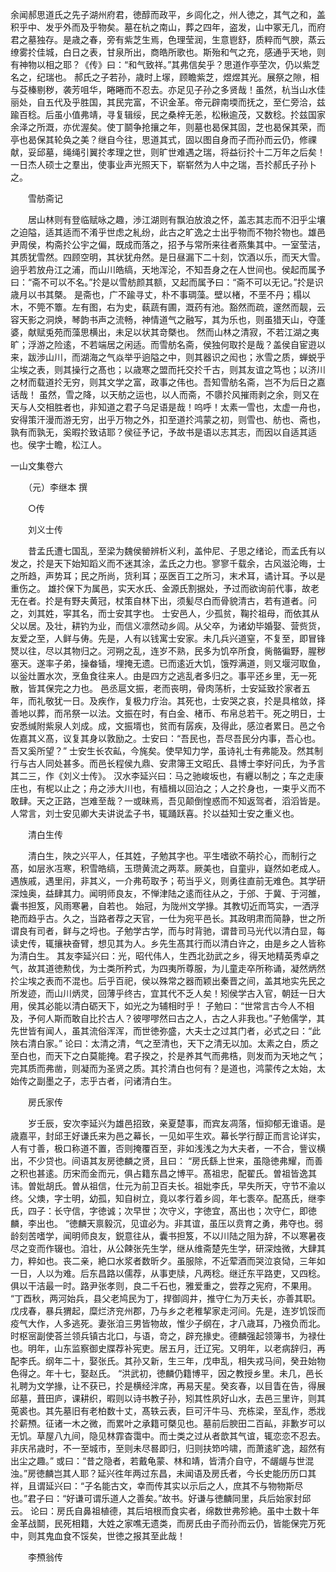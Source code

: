 <!-- { "loadSidebar": true } -->
余闻郝思道氏之先子湖州府君，徳醇而政平，乡闾化之，州人徳之，其气之和，盖积乎中、发乎外而及乎物矣。墓在杭之南山，葬之四年，盗发，山中冢无几，而府君之墓独存。是歳之春，旁有紫芝生焉，色理莹润，生意鬯舒，质粹而气腴，蒸云缭雾扵佳城，白日之表，甘泉所出，商皓所歌也。斯殆和气之充，感通乎天地，则有神物以相之耶？《传》曰：“和气致祥。”其弗信矣乎？思道作亭茔次，仍以紫芝名之，纪瑞也。
郝氏之子若孙，歳时上塜，顾瞻紫芝，煜煜其光。展祭之隙，相与芟榛剔秽，袭芳咀华，睠睠而不忍去。亦足见子孙之多贤哉！虽然，杭当山水佳丽处，自五代及乎胜国，其民完富，不识金革。帝元辟南堧而抚之，至仁旁洽，兹踰百稔。后虽小值弗靖，寻复辑绥，民之桑梓无恙，松楸逾茂，又数稔。扵兹国家余泽之所溉，亦优渥矣。使丁鬬争抢攘之年，则墓也曷保其固，芝也曷保其荣，而亭也曷保其轮奂之美？继自今往，思道其式，固以图自身而子而孙而云仍，修祼献，妥邱墓，绳绳引翼扵孝理之世，则旷世难遇之瑞，将益衍扵十二万年之后矣！一日杰人硕士之羣出，使事业声光照天下，崭崭然为人中之瑞，吾扵郝氏子孙卜之。

　　雪舫斋记

　　居山林则有登临赋咏之趣，渉江湖则有飘泊放浪之怀，盖志其志而不汨乎尘壤之迫隘，适其适而不淆乎世虑之糺纷，此古之旷逸之士出乎物而不物扵物也。雄邑尹周侯，构斋扵公宇之偏，既成而落之，招予与常所来往者燕集其中。一室莹洁，其质犹雪然。四顾空明，其状犹舟然。是日昼漏下二十刻，饮酒以乐，而天大雪。逈乎若放舟江之浦，而山川皓缟，天地浑沦，不知吾身之在人世间也。侯起而属予曰：“斋不可以不名。”扵是以雪舫颜其额，又起而属予曰：“斋不可以无记。”扵是识歳月以书其槩。
是斋也，广不踰寻丈，朴不事琱藻。壁以楮，不垩不丹；榻以木，不筦不簟。左有图，右为史，蓻蔬有圃，溉药有池。豁然而疏，邃然而靓，云容天影之洞焕，琴韵书声之流畅，神情道气之融写，其为乐也，则虽猎天山，夺蓬婆，献赋兎苑而藻思横出，未足以状其竒槩也。
然而山林之清寂，不若江湖之夷旷；浮游之险逺，不若端居之闲适。而雪舫名斋，侯独何取扵是哉？盖侯自宦逰以来，跋渉山川，而湖海之气焱举乎逈隘之中，则其器识之闳也；氷雪之质，蝉蜕乎尘埃之表，则其操行之髙也；以歳寒之盟而托交扵千古，则其友谊之笃也；以济川之材而载道扵无穷，则其文学之富，政事之伟也。吾知雪舫名斋，岂不为后日之嘉话哉！
虽然，雪之降，以天舫之运也，以人而斋，不隳扵风摧雨剥之余，则又在天与人交相胜者也，非知道之君子乌足语是哉！呜呼！太素一雪也，太虚一舟也，安得策汗漫而游无穷，出乎万物之外，扣至道扵鸿蒙之初，则雪也、舫也、斋也，孰有而孰无，奚暇扵致诘耶？侯征予记，予故书是语以志其志，而因以自适其适也。侯字士瞻，松江人。


一山文集卷六

　　（元）李继本 撰

　　○传

　　刘义士传

　　昔孟氏遭七国乱，至梁为魏侯罃辨析义利，盖仲尼、子思之绪论，而孟氏有以发之，扵是天下始知蹈义而不迷其涂，孟氏之力也。寥寥千载余，古风滋沦晦，士之所趋，声势耳；民之所尚，货利耳；巫医百工之所习，末术耳，谲计耳。予以是重伤之。
雄扵保下为属邑，实天水氏、金源氏割据处，予过而欲询前代事，故老无在者。扵是有野夫黄冠，杖策自林下出，须髪尽白而骨貌清古，若有道者。问之，刘其姓，寜其名，而士安其字也。
士安邑人，少孤贫，鞠扵祖母，而依其从父以居。及壮，耕钓为业，而信义凛然动乡闾。从父卒，为诸幼毕婚娶、营赀货，友爱之至，人鲜与俦。先是，人有以钱寓士安家。未几兵兴道窒，不复至，即冒锋燹以往，尽以其物归之。河朔之乱，连岁不熟，民多为饥卒所食，胔骼徧野，腥秽塞天。遂率子弟，操畚锸，埋掩无遗。已而逺近大饥，饿殍满道，则又堰河取鱼，以釡灶置水次，烹鱼食往来人。由是四方之逃乱者多归之。事平还乡里，无一死散，皆其保完之力也。
邑丞扈文振，老而丧明，骨肉荡析，士安延致扵家者五年，而礼敬犹一日。及疾作，复极力疗治。其死也，士安哭之哀，扵是具棺敛，择善地以葬，而吊祭一以法。文振在时，有白金、楮币、布帛总若干。死之明日，士安悉缄附紫泉人刘成。成，文振壻也，贫而有孱疾，及得此，感泣者累日。邑之令佐嘉其义髙，议复其身以敦励之。士安曰：“吾民也，吾尽吾民分内事，吾心也。吾又奚所望？”
士安生长农畆，今旄矣。使早知力学，虽诗礼士有弗能及。然其制行与古人同处甚多。而邑长程侯九鼎、安肃簿王文昭氏、县博士李好问氏，为予言其二三，作《刘义士传》。
汉水李延兴曰：马之驰峻坂也，有纒以制之；车之走康庄也，有柅以止之；舟之渉大川也，有樯楫以回泊之；人之扵身也，一束乎义而不敢肆。天之正路，岂难至哉？一或昧焉，吾见颠倒惶惑而不知返驾者，滔滔皆是。人常言，刘士安见卿大夫讲说孟子书，辄踊跃喜。扵以益知士安之重义也。

　　清白生传

　　清白生，陜之兴平人，任其姓，子勉其字也。平生嗜欲不萌扵心，而制行之髙，如层氷冱寒，积雪皓缟，玉瓒黄流之两萃。厥美也，自童丱，嶷然如老成人。遇族戚，遇里闬，非其义，一介弗苟取予；苟当乎义，则勇往直前无难色。其学研深烛奥，益肆其力。闻明师良友，不惮津陆之逺而往从之，于邠、于冀、于河雒，囊书担笈，风雨寒暑，自若也。
始冠，为陇州文学掾。其教切近而笃实，一洒浮艳而趋乎古。久之，当路者荐之天官，一仕为宛平邑长。其政明肃而简静，世之所谓良有司者，鲜与之埒也。子勉学古学，而与时背驰，谓昔司马光代以清白显，每读史传，辄攘袂奋臂，想见其为人。乡先生髙其行而以清白许之，由是乡之人皆称为清白生。
其友李延兴曰：光，昭代伟人，生西北劲武之乡，得天地精英秀卓之气，故其道徳勲伐，为士类所矜式，为四夷所尊服，为儿童走卒所称诵，凝然炳然扵尘埃之表而不混也。后乎百祀，侯以殊常之器而颖出秦晋之间，盖其地实先民之所发迹，而山川炳灵，回薄乎终古，宜其代不乏人矣！矧侯学古入官，朝廷一日大用，侯其必能以清白砺天下，如光之为辅相时乎！
子勉曰：“世常言古今人不相及，予何人斯而敢自比扵古人？彼嘐嘐然曰古之人，古之人非我也。”子勉儒学，其先世皆有闻人，虽其流俗浑浑，而世徳弥盛，大夫士之过其门者，必式之曰：“此陜右清白家。”
论曰：太清之清，气之至清也，天下之清无以加。太素之白，质之至白也，而天下之白莫能掩。君子揆之，扵是养其气而弗梏，则发而为天地之气；完其质而弗凿，则凝而为圣贤之质。其扵清白也何有？是道也，鸿蒙传之太始，太始传之副墨之子，志乎古者，问诸清白生。

　　房氏家传

　　岁壬辰，安次李延兴为雄邑招致，亲夏楚事，而宾友凋落，恒抑郁无谁语。是歳嘉平，封邱王好谦氏来为邑之幕长，一见如平生欢。幕长学行醇正而言论详实，人有寸善，极口称道不置，否则掩覆百至，非如浅浅之为大夫者，一不合，訾议横出，不少贷也。间语其友房徳麟之贤，且曰：
“房氏繇上世来，虽隐徳弗耀，而善之积也甚逺。历宋而金而元，俱占籍东昌之博平。髙祖忠，配翟氏。曽祖皆逸其讳。曽妣胡氏。曽从祖信，仕元为前卫百夫长。祖妣李氏，早失所天，守节不渝以终。父燠，字士明，幼孤，知自树立，竟以孝行着乡闾，年七袠卒。配髙氏，继李氏，四子：长守信，字徳诚；次早世；次守义，字徳宜，髙出也；次守仁，即徳麟，李出也。
“徳麟天禀毅沉，见谊必为。非其谊，虽压以贲育之勇，弗夺也。弱龄刻苦嗜学，闻明师良友，鋭意往从，囊书担笈，不以川陆之阻为辞，不以寒暑夜尽之变而作辍也。洎壮，从公餗张先生学，继从维斋楚先生学，研深烛微，大肆其力，粹如也。丧二亲，絶口水浆者数昕夕。虽服除，不近荤酒而哭泣哀恸，三年如一日，人以为难。后东昌路以儒荐，从事吏牍，凡两稔。继迁东平路吏，又四稔。俱以干洁最一时。路尹张孝则，良二千石也，雅爱重之，尝荐之宪府，不果用。
“丁酉秋，两河始兵，县父老鸠民为丁，捍御闾井，推守仁为万夫长，亦善其职。戊戌春，暴兵猬起，糜烂济兖州郡，乃与乡之老稚挈家走河间。先是，连岁饥馁而疫气大作，人多逃死。妻张洎三男皆物故，惟少子纲在，才八歳耳，乃襁负而北。时枢宻副使荅兰领兵镇古北口，与语，竒之，辟充掾史。德麟强起领簿书，为禄仕也。明年，山东监察御史牒荐补宪吏。居五月，迁辽宪。又明年，以老病辞归，再配李氏。纲年二十，娶张氏。其孙又新，生三年，戊申乱，相失戎马间，癸丑始物色得之。年十七，娶赵氏。
“洪武初，徳麟仍籍博平，因之教授乡里。未几，邑长礼聘为文学掾，让不获已，扵是横经泮席，再易天星。癸亥春，以目眚在告，得展邱墓，葺田庐，课耕织，暇则以诗书教子孙，矧其性夙好山水，去邑三里许，则其莵裘也。其先墓旧有老柏数十丈，髙轶云表，巨可汗牛马、充栋梁，至乱作，悉戕扵薪槱。征诸一木之微，而累叶之承籍可槩见也。墓前后腴田二百畆，非歉岁可以无饥。草屋八九间，隐见林霏杳霭中。而士类之过从者歆其气谊，辄恋恋不忍去。非庆吊歳时，不一至城市，至则未尽晷即归，归则扶笻吟啸，而萧逺旷逸，超然有出尘之趣。”
或曰：“昔之隐者，若戴龟蒙、林和靖，皆清介自守，不龌龌与世混浊。”房徳麟岂其人耶？延兴徃年两过东昌，未闻语及房氏者，今长史能历历口其祥，且谓延兴曰：“子名能古文，幸而传其实以示后之人，庶其不与物物斯尽也。”君子曰：“好谦可谓乐道人之善矣。”故书。好谦与徳麟同里，兵后始家封邱云。
论曰：房氏自鼻祖植德，其后培根而食实者，绵数世弗殄絶。虽中土数十年金革战鬬，民死相籍，大姓之家噍无遗类，而房氏由子而孙而云仍，皆能保完万死中，则其鬼血食不馁矣，世徳之报其至此哉！

　　李槱翁传

